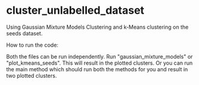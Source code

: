 # cluster_unlabelled_dataset
Using Gaussian Mixture Models Clustering and k-Means clustering on the
seeds dataset.

How to run the code:

Both the files can be run independently. Run "gaussian_mixture_models" or "plot_kmeans_seeds". This will
result in the plotted clusters. 
Or you can run the main method which should run both the methods for you and result
in two plotted clusters.




